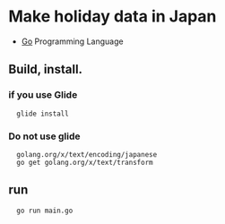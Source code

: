 # Make holiday data in Japan

* [Go](http://golang.org) Programming Language

## Build, install.

### if you use Glide
```
  glide install
```

### Do not use glide
```
  golang.org/x/text/encoding/japanese
  go get golang.org/x/text/transform
```

## run
```
  go run main.go
```
